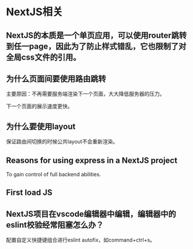 # NextJS相关

## NextJS的本质是一个单页应用，可以使用router跳转到任一page，因此为了防止样式错乱，它也限制了对全局css文件的引用。

## 为什么页面间要使用路由跳转

主要原因：不再需要服务端渲染下一个页面，大大降低服务器的压力。

下一个页面的展示速度更快。

## 为什么要使用layout

保证路由间切换的时候公共layout不会重新渲染。

## Reasons for using express in a NextJS project

To gain control of full backend abilities.

## First load JS

## NextJS项目在vscode编辑器中编辑，编辑器中的eslint校验经常阻塞怎么办？

配置自定义快捷键组合进行eslint autofix，如command+ctrl+s。
